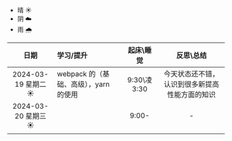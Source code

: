 - 晴 ☀️
- 阴 ☁️
- 雨 🌧️

|         日期         | 学习/提升                             |  起床\睡觉   |                   反思\总结                    |
| :------------------: | :------------------------------------ | :----------: | :--------------------------------------------: |
| 2024-03-19 星期二 ☀️ | webpack 的（基础、高级），yarn 的使用 | 9:30\凌 3:30 | 今天状态还不错，认识到很多新提高性能方面的知识 |
| 2024-03-20 星期三 ☀️ |                                       |    9:00-     |                       -                        |
|                      |                                       |              |                                                |
